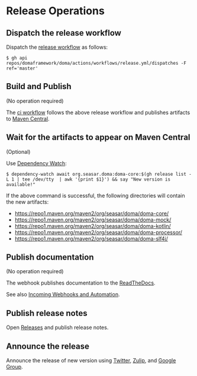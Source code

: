 # Release Operations

## Dispatch the release workflow

Dispatch the [release workflow](.github/workflows/release.yml) as follows:

```
$ gh api repos/domaframework/doma/actions/workflows/release.yml/dispatches -F ref='master'
```

## Build and Publish

(No operation required)

The [ci workflow](.github/workflows/ci.yml) follows the above release workflow
and publishes artifacts to [Maven Central](https://repo1.maven.org/).

## Wait for the artifacts to appear on Maven Central

(Optional)

Use [Dependency Watch](https://github.com/JakeWharton/dependency-watch):

```
$ dependency-watch await org.seasar.doma:doma-core:$(gh release list -L 1 | tee /dev/tty  | awk '{print $1}') && say "New version is available!"
```

If the above command is successful, the following directories will contain the new artifacts:

- https://repo1.maven.org/maven2/org/seasar/doma/doma-core/
- https://repo1.maven.org/maven2/org/seasar/doma/doma-mock/
- https://repo1.maven.org/maven2/org/seasar/doma/doma-kotlin/
- https://repo1.maven.org/maven2/org/seasar/doma/doma-processor/
- https://repo1.maven.org/maven2/org/seasar/doma/doma-slf4j/

## Publish documentation

(No operation required)

The webhook publishes documentation to the [ReadTheDocs](https://doma.readthedocs.io/en/latest/).

See also [Incoming Webhooks and Automation](https://docs.readthedocs.io/en/stable/webhooks.html).

## Publish release notes

Open [Releases](https://github.com/domaframework/doma/releases)
and publish release notes.

## Announce the release

Announce the release of new version using
[Twitter]((https://twitter.com/domaframework)),
[Zulip](https://domaframework.zulipchat.com), and
[Google Group](https://groups.google.com/g/doma-user).
